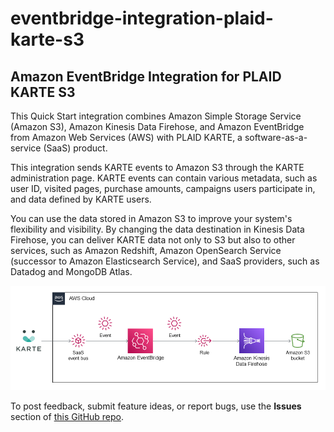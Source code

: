 # eventbridge-integration-plaid-karte-s3
## Amazon EventBridge Integration for PLAID KARTE S3

This Quick Start integration combines Amazon Simple Storage Service (Amazon S3), Amazon Kinesis Data Firehose, and Amazon EventBridge from Amazon Web Services (AWS) with PLAID KARTE, a software-as-a-service (SaaS) product.

This integration sends KARTE events to Amazon S3 through the KARTE administration page. KARTE events can contain various metadata, such as user ID, visited pages, purchase amounts, campaigns users participate in, and data defined by KARTE users.

You can use the data stored in Amazon S3 to improve your system's flexibility and visibility. By changing the data destination in Kinesis Data Firehose, you can deliver KARTE data not only to S3 but also to other services, such as Amazon Redshift, Amazon OpenSearch Service (successor to Amazon Elasticsearch Service), and SaaS providers, such as Datadog and MongoDB Atlas.

![Quick Start architecture for EventBridge Integration Solution for S3](images/eventbridge-plaid-karte-s3-architecture-diagram.png)

To post feedback, submit feature ideas, or report bugs, use the **Issues** section of [this GitHub repo](https://github.com/aws-quickstart/eventbridge-integration-plaid-karte-s3-integration).
